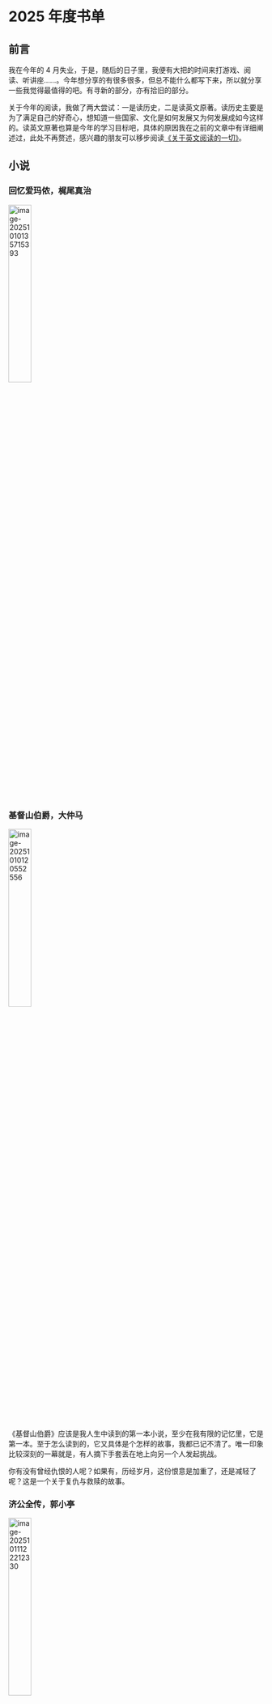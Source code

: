 # 2025 年度书单

## 前言

我在今年的 4 月失业，于是，随后的日子里，我便有大把的时间来打游戏、阅读、听讲座……。今年想分享的有很多很多，但总不能什么都写下来，所以就分享一些我觉得最值得的吧。有寻新的部分，亦有拾旧的部分。

关于今年的阅读，我做了两大尝试：一是读历史，二是读英文原著。读历史主要是为了满足自己的好奇心，想知道一些国家、文化是如何发展又为何发展成如今这样的。读英文原著也算是今年的学习目标吧，具体的原因我在之前的文章中有详细阐述过，此处不再赘述，感兴趣的朋友可以移步阅读[《关于英文阅读的一切》](https://mp.weixin.qq.com/s/gQC-eF0_OuGbWUqCyrTgww)。

## 小说

### 回忆爱玛侬，梶尾真治

<img src="../assets/2025%E5%B9%B4%E5%BA%A6%E4%B9%A6%E5%8D%95/image-20251010135715393.png" alt="image-20251010135715393" width="30%" />

### 基督山伯爵，大仲马

<img src="../assets/2025%E5%B9%B4%E5%BA%A6%E4%B9%A6%E5%8D%95/image-20251010120552556.png" alt="image-20251010120552556" width="30%" />

《基督山伯爵》应该是我人生中读到的第一本小说，至少在我有限的记忆里，它是第一本。至于怎么读到的，它又具体是个怎样的故事，我都已记不清了。唯一印象比较深刻的一幕就是，有人摘下手套丢在地上向另一个人发起挑战。

你有没有曾经仇恨的人呢？如果有，历经岁月，这份恨意是加重了，还是减轻了呢？这是一个关于复仇与救赎的故事。

### 济公全传，郭小亭

<img src="../assets/2025%E5%B9%B4%E5%BA%A6%E4%B9%A6%E5%8D%95/image-20251011122212330.png" alt="image-20251011122212330" width="30%" />

清朝爽文。如若《济公全传》在起点中文网连载，不知效果如何？

### 银河英雄传说，田中芳树

<img src="../assets/2025%E5%B9%B4%E5%BA%A6%E4%B9%A6%E5%8D%95/image-20251011131423583.png" alt="image-20251011131423583" width="30%" />

我无法想象，民主与帝制的战争，会在太空中爆发。

## 诗集

### 悲伤的人不要相遇，李麦花

<img src="../assets/2025%E5%B9%B4%E5%BA%A6%E4%B9%A6%E5%8D%95/Snipaste_2025-10-11_11-40-20.png" alt="Snipaste_2025-10-11_11-40-20" width="30%" />

母亲问「写诗有什么用？」

李麦花写道：

> 父亲做那么多漂亮的房子柜子桌子椅子  
> 他消失了，有一天它们也会消失  
> 写诗，不是这样的，妈妈  
> 如果写得好  
> 有一天我消失了  
> 它们会一直在  
> 它们替我说话

### 西西诗集，西西

<img src="../assets/2025%E5%B9%B4%E5%BA%A6%E4%B9%A6%E5%8D%95/image-20251012081554560.png" alt="image-20251012081554560" width="30%" />

## 政治

### 自由主義和對其的不滿，法蘭西斯·福山

<img src="../assets/2025%E5%B9%B4%E5%BA%A6%E4%B9%A6%E5%8D%95/image-20251012081935187.png" alt="image-20251012081935187" width="30%" />

## 经济

### How Countries Go Broke: The Big Cycle，Ray Dalio

<img src="../assets/2025%E5%B9%B4%E5%BA%A6%E4%B9%A6%E5%8D%95/image-20251011203719754.png" alt="image-20251011203719754" width="30%" />

没有什么能逃过周期——生态周期、历史周期、经济周期、人口周期……

为什么？因为在幸福年代，大家都在自觉或不自觉地加杠杆。

## 历史

### 壹玖壹壹：从鸦片战争到军阀混战的百年影像史，刘香成

<img src="../assets/2025%E5%B9%B4%E5%BA%A6%E4%B9%A6%E5%8D%95/s29507799.jpg" alt="img" width="30%" />

这是一部影相集，它记录了 1859 年至 1928 年间动荡的中国。在描绘历史这件事上，相较于文字，图像有着更震撼的力量：你能看见那个时代里，生活在这片土地上的不同年龄、不同阶级、不同肤色的人们的真实样貌。真实与我们的认识之间有着怎样的不同呢？看看吧，他们穿着草鞋，他们叼着烟斗，他们目光炯炯。

### 重说中国近代史，张鸣

<img src="../assets/2025%E5%B9%B4%E5%BA%A6%E4%B9%A6%E5%8D%95/image-20251011122321422.png" alt="image-20251011122321422" width="30%" />

中国近代史是大学必修课，虽说是近代史，但众所周知，这是一门政治课。重说的目的就在于，让近代史回归近代史。

### 金雀花王朝：缔造英格兰的武士国王与王后们，丹·琼斯

<img src="../assets/2025%E5%B9%B4%E5%BA%A6%E4%B9%A6%E5%8D%95/image-20251011122042540.png" alt="image-20251011122042540" width="30%" />

### 空王冠：玫瑰战争与都铎王朝的崛起，丹·琼斯

<img src="../assets/2025%E5%B9%B4%E5%BA%A6%E4%B9%A6%E5%8D%95/image-20251011122119297.png" alt="image-20251011122119297" width="30%" />

在希腊罗马时期，不列颠不过是偏远一隅，中世纪前中期，英格兰也难与欧洲的大陆国家媲美，可到了 18 世纪，这个岛屿却成为了世界舞台的中心。工业革命前的英格兰经历了什么？是怎样的历史遗产促使它成为曾经的大英帝国？丹·琼斯的这两本书会带你回顾那个血与火中的英格兰。

### The Landscape of History: How Historians Map the Past，John Lewis Gaddis

<img src="../assets/2025%E5%B9%B4%E5%BA%A6%E4%B9%A6%E5%8D%95/image-20251011131031711.png" alt="image-20251011131031711" width="30%"/>

真实的历史到底是怎样的？我很喜欢的一个台北乐队，名叫 Vast & Hazy。真实的历史大概就是如此，庞大且朦胧。它由无数渺小的个体编织而成，从此刻回望，历史如同身处迷雾之中，你能隐约看见轮廓，却怎么也无法看清细节。

这本书主要写给历史研究者，但作为普通的历史读者，我还是从中收获了不少启发：

1. 「历史」本身是客观存在的，但是「历史学」不是。历史学家不过也只是用有限的史料拼凑出一个可能的过去。
2. 「Everything depended on everything else.」历史没有单一因果可言，「结构性问题的背后必然是结构性的历史成因」说的大体就是如此。小心那种「某一件事或某一个人造成了某一个结果」的观点。
3. 「历史」是结合了必然与偶然的「复杂系统（complex systems）」，它既非完全决定论的结果，也不是纯粹偶然的拼合。例如，一战的爆发从宏观上看似必然（因列强竞争结构早已存在），但其触发点——萨拉热窝事件——却是偶然的。
4. 「历史学」是一门「解释的艺术」而非「预测的科学」，它需要平衡必然与偶然。
5. 避免将现代价值观强加于过去的人物。

### 英国史，西蒙·沙玛

<img src="../assets/2025%E5%B9%B4%E5%BA%A6%E4%B9%A6%E5%8D%95/image-20251011203141508.png" alt="image-20251011203141508" width="30%" />

### 风雨横渡：英国、奴隶和美国革命，西蒙·沙玛

<img src="../assets/2025%E5%B9%B4%E5%BA%A6%E4%B9%A6%E5%8D%95/image-20251011203147085.png" alt="image-20251011203147085" width="30%"/>

## 杂志

### 新哲人 05：我爱故我在

<img src="../assets/2025%E5%B9%B4%E5%BA%A6%E4%B9%A6%E5%8D%95/s35077862.jpg" alt="s35077862" width="30%" />

### 呼吸 12：成功以外的长期主义

<img src="../assets/2025%E5%B9%B4%E5%BA%A6%E4%B9%A6%E5%8D%95/image-20251012122340601.png" alt="image-20251012122340601" width="30%" />

## 漫画

### 电影少女，桂正和

<img src="../assets/2025%E5%B9%B4%E5%BA%A6%E4%B9%A6%E5%8D%95/20240427131425428.png" alt="20240427131425428" width="50%" />

这故事看得我糟心，有三角恋，有人不知道自己真正喜欢的是谁，有人害怕表达会被误解，有人生命所剩无几……还以为是恋爱喜剧的。

我想桂正和在创作这部作品的时候一定也在想这些问题吧：如果你知道这份爱有期限，你还会开始吗？为什么我们的表达不能再直白一些呢？爱到底是一种感觉，还是一种能力呢？

桂正和另一部作品《I”s》也是讲的爱情故事，我实在没心力看了，老夫心绞痛。

### 爱玛侬系列，梶尾真治 & 鹤田谦二

<img src="../assets/2025%E5%B9%B4%E5%BA%A6%E4%B9%A6%E5%8D%95/image-20251011152057886.png" alt="image-20251011152057886" width="30%" />

《回忆爱玛侬》的漫画版。

### Forget me not，鹤田谦二

<img src="../assets/2025%E5%B9%B4%E5%BA%A6%E4%B9%A6%E5%8D%95/20230521145204632.png" alt="20230521145204632" width="50%" />

### 大仙术士李白，叶明轩

<img src="../assets/2025%E5%B9%B4%E5%BA%A6%E4%B9%A6%E5%8D%95/20250817082407946.png" alt="20250817082407946" width="50%" />

如果能重来，我也要选李白。

## 影视

### 血谜拼图，尹钟彬

<img src="../assets/2025%E5%B9%B4%E5%BA%A6%E4%B9%A6%E5%8D%95/p2920512351.webp" alt="img" width="50%" />

作为一部推理剧，故事的展现方式总体可评为中上，不过能让我看下去的主要原因是，我是金多美粉丝！

### 杀人回忆，奉俊昊

<img src="../assets/2025%E5%B9%B4%E5%BA%A6%E4%B9%A6%E5%8D%95/p1633113220.webp" alt="img" width="50%" />

### 金福南杀人事件始末，张哲洙

<img src="../assets/2025%E5%B9%B4%E5%BA%A6%E4%B9%A6%E5%8D%95/p596526266.webp" alt="img" width="50%" />

「不在沉默中爆发，就在沉默中灭亡。」

## 音乐

### 爱爱爱，方大同

<img src="../assets/2025%E5%B9%B4%E5%BA%A6%E4%B9%A6%E5%8D%95/1021664.jpg" alt="愛愛愛專輯- 方大同Khalil Fong - LINE MUSIC" width="30%" />

我心中最能代表大同的专辑。RIP。

### 如果每天都可以 happy happy 谁想要 sad:)) - 一起去度假，陈娴静

<img src="../assets/2025%E5%B9%B4%E5%BA%A6%E4%B9%A6%E5%8D%95/1200x630bb.jpg" alt="如果每天都可以happy happy 谁想要sad:)) - 一起去度假》- 陈娴静的专辑- Apple Music" width="30%" />

在念白、饶舌与摇滚之间，总之，风格独特。

### Radio (Dum-Dum)，宋雨琦

<img src="../assets/2025%E5%B9%B4%E5%BA%A6%E4%B9%A6%E5%8D%95/latest.jpeg" alt="Radio (Dum-Dum) | (G)I-DLE Wiki | Fandom" width="30%" />

无它，我是雨琦粉丝！

### andata (Electric Youth Remix)，坂本龙一 & Electric Youth

<img src="../assets/2025%E5%B9%B4%E5%BA%A6%E4%B9%A6%E5%8D%95/ab67616d0000b273c2c8d79979f620d651e6ff47.jpeg" alt="andata (Electric Youth Remix) - Single by Ryuichi Sakamoto | Spotify" width="30%" />

Electric Youth 是一支来自加拿大的乐队，与他们的名字一样，他们的作品中有很多的电子合成器音效。这首由他们重新编曲的 andata 同样有着浓厚的电子合成器成分，其中的鼓组节奏感十足。

### Hollow Knight: Silksong (Original Soundtrack)，Christopher Larkin

<img src="../assets/2025%E5%B9%B4%E5%BA%A6%E4%B9%A6%E5%8D%95/ab67616d0000b273e9bb10e381fbd4f78ce2a511.jpeg" alt="Hollow Knight: Silksong (Original Soundtrack) - Album by Christopher Larkin  | Spotify" width="30%" />

《Silksong》发售之后，我几乎每天都会听这张专辑。在玩游戏的时候，很难有精力同时面对敌人和欣赏音乐，当我闲暇时再听这张专辑，并回忆游戏里的内容，我发现这些曲目无论是乐器选择还是曲调转折都十分契合《Silksong》想要的人物与环境刻画。

一个王国曾经的恢弘与如今的衰败，皆在专辑第一首曲目——《Enter Pharloom》之中。推荐其中几首我比较喜欢的：《Phantom》、《Red Maiden》、《Cogwork Dancers》、《Sister of the Void》。

## 游戏

### 双影奇境，Hazelight Studios

![split_fiction](../assets/2025%E5%B9%B4%E5%BA%A6%E4%B9%A6%E5%8D%95/split_fiction.jpg)

Hazelight Studios 在年初时推出的力作，同《双人成行》和《逃出生天》一样，是一款双人游戏，于是这款游戏最大的难度就是，你需要一个能和你一起玩的朋友。

这一作在内容和玩法上都致敬了很多经典，有些甚至可以追溯到上个世纪。如果你是个多元游戏爱好者，那么恭喜你，你能更好地体验这个游戏带来的乐趣。当然，这个游戏最能带给你的，是对友情的体验，无论是游戏内还是游戏外。

### Persona 5 Royal，ATLUS

![persona_5_royal](../assets/2025%E5%B9%B4%E5%BA%A6%E4%B9%A6%E5%8D%95/persona_5_royal.jpg)

ペルソナ！！！！！

经典 JRPG。如果你想尝试 JRPG 这一类型，P5R 是最优选择，没有之一（绝对不是因为能十艘跳！！！）。

### 剑星，SHIFT UP Corporation

![stellar_blade](../assets/2025%E5%B9%B4%E5%BA%A6%E4%B9%A6%E5%8D%95/stellar_blade.jpg)

没什么好说的，没有人能比金亨泰更懂艺术！！！！！

### No Man's Sky 无人深空，Hello Games

![no_mans_sky](../assets/2025%E5%B9%B4%E5%BA%A6%E4%B9%A6%E5%8D%95/no_mans_sky.jpg)

开放世界探索游戏。

我最喜欢的环节就是开着飞船欣赏各种随机生成的星球，无论是在太空中观赏一个奇特色彩的星球，还是身处星球之上观赏它独特的壮观景象。

面对无尽的宇宙，探索一切未知时能伴随你的，只剩下孤独。

### Crusader Kings III，Paradox Development Studio

![crusader_kings_III](../assets/2025%E5%B9%B4%E5%BA%A6%E4%B9%A6%E5%8D%95/crusader_kings_III.jpg)

中世纪权力模拟器。

在利益与友谊面前，在权力与亲情面前，在盟约与正义面前，你会怎么选？玩一把你就能知道自己的马基雅维利程度是多少。

我想，能在权力斗争中攀至顶峰的，应该不会是「哲学王」。

### Hollow Knight: Silksong，Team Cherry

![silksong](../assets/2025%E5%B9%B4%E5%BA%A6%E4%B9%A6%E5%8D%95/silksong.jpg)

如果你是顶尖的平台跳跃玩家，或者是像我这样经历过「魂系列」洗礼的抖 M，那你就可以在这款游戏中体验到不小的乐趣。如果都不是，那这款续作可能暂时还不适合你，不妨等等官方更新和玩家攻略。

在剧情上，我觉得《Silksong》很好地利用了碎片化叙事来描绘一个世界走向没落时的众生相。好像我喜欢的「类魂系列」背景都是如此。世界走向终结，有「灰心哥」，有乐观主义者，有坚守使命之人，亦有背信弃义之人……终结之后，是崭新的开始。

「人生是残酷的，但残酷的尽头也有温柔存在。」
